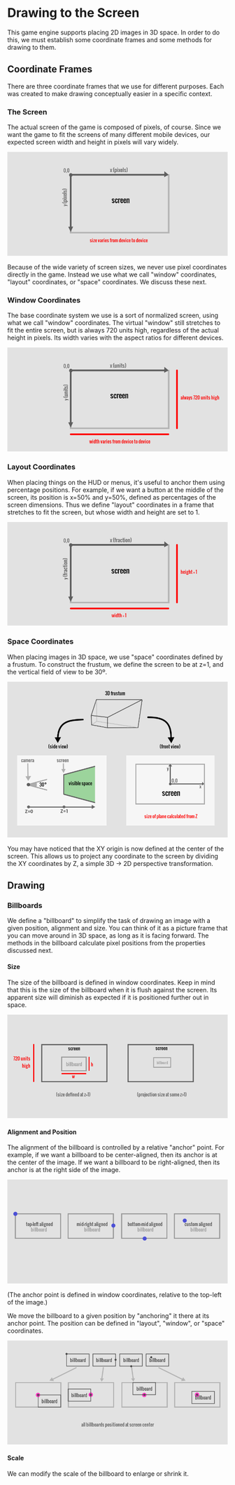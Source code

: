 # Drawing to the Screen

This game engine supports placing 2D images in 3D space.  In order to do this,
we must establish some coordinate frames and some methods for drawing to them.

## Coordinate Frames

There are three coordinate frames that we use for different purposes.  Each was
created to make drawing conceptually easier in a specific context.

### The Screen

The actual screen of the game is composed of pixels, of course.  Since we want
the game to fit the screens of many different mobile devices, our expected
screen width and height in pixels will vary widely.

![coord-canvas](img/coord-canvas.png)

Because of the wide variety of screen sizes, we never use pixel coordinates
directly in the game.  Instead we use what we call "window" coordinates,
"layout" coordinates, or "space" coordinates.  We discuss these next.

### Window Coordinates

The base coordinate system we use is a sort of normalized screen, using what we
call "window" coordinates.  The virtual "window" still stretches to fit the
entire screen, but is always 720 units high, regardless of the actual height in
pixels.  Its width varies with the aspect ratios for different devices.

![coord-norm](img/coord-norm.png)

### Layout Coordinates

When placing things on the HUD or menus, it's useful to anchor them using
percentage positions.  For example, if we want a button at the middle of the
screen, its position is x=50% and y=50%, defined as percentages of the screen
dimensions.  Thus we define "layout" coordinates in a frame that stretches to
fit the screen, but whose width and height are set to 1.

![coord-frac](img/coord-frac.png)

### Space Coordinates

When placing images in 3D space, we use "space" coordinates defined by a
frustum.  To construct the frustum, we define the screen to be at z=1, and the
vertical field of view to be 30º.

![coord-frustum](img/coord-frustum.png)

You may have noticed that the XY origin is now defined at the center of the
screen. This allows us to project any coordinate to the screen by dividing the
XY coordinates by Z, a simple 3D -> 2D perspective transformation.

## Drawing

### Billboards

We define a "billboard" to simplify the task of drawing an image with a given
position, alignment and size.  You can think of it as a picture frame that you
can move around in 3D space, as long as it is facing forward.  The methods in
the billboard calculate pixel positions from the properties discussed next.

#### Size

The size of the billboard is defined in window coordinates.  Keep in mind that
this is the size of the billboard when it is flush against the screen.  Its
apparent size will diminish as expected if it is positioned further out in
space.

![billboard-size](img/billboard-size.png)

#### Alignment and Position

The alignment of the billboard is controlled by a relative "anchor" point.  For
example, if we want a billboard to be center-aligned, then its anchor is at the
center of the image.  If we want a billboard to be right-aligned, then its
anchor is at the right side of the image.

![billboard-anchor](img/billboard-anchor.png)

(The anchor point is defined in window coordinates, relative to the top-left of the image.)

We move the billboard to a given position by "anchoring" it there at its anchor
point.  The position can be defined in "layout", "window", or "space"
coordinates.

![billboard-position](img/billboard-position.png)

#### Scale

We can modify the scale of the billboard to enlarge or shrink it.
